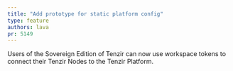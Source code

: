 ```yaml
---
title: "Add prototype for static platform config"
type: feature
authors: lava
pr: 5149
---
```


Users of the Sovereign Edition of Tenzir can now use
workspace tokens to connect their Tenzir Nodes to the
Tenzir Platform.
